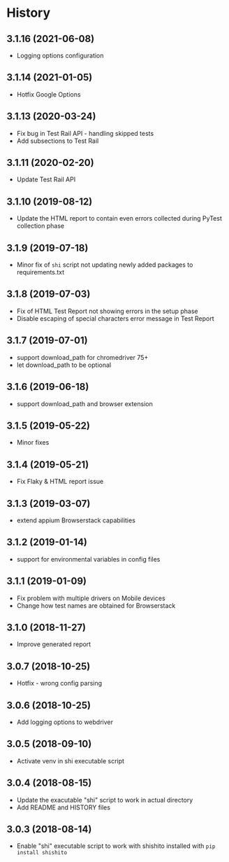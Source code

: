 # History
## 3.1.16 (2021-06-08)
* Logging options configuration

## 3.1.14 (2021-01-05)
* Hotfix Google Options

## 3.1.13 (2020-03-24)
* Fix bug in Test Rail API - handling skipped tests
* Add subsections to Test Rail

## 3.1.11 (2020-02-20)
* Update Test Rail API

## 3.1.10 (2019-08-12)
* Update the HTML report to contain even errors collected during PyTest collection phase

## 3.1.9 (2019-07-18)
* Minor fix of `shi` script not updating newly added packages to requirements.txt

## 3.1.8 (2019-07-03)
* Fix of HTML Test Report not showing errors in the setup phase
* Disable escaping of special characters error message in Test Report

## 3.1.7 (2019-07-01)
* support download_path for chromedriver 75+
* let download_path to be optional

## 3.1.6 (2019-06-18)
* support download_path and browser extension

## 3.1.5 (2019-05-22)
* Minor fixes

## 3.1.4 (2019-05-21)
* Fix Flaky & HTML report issue

## 3.1.3 (2019-03-07)
* extend appium Browserstack capabilities 

## 3.1.2 (2019-01-14)
* support for environmental variables in config files

## 3.1.1 (2019-01-09)
* Fix problem with multiple drivers on Mobile devices
* Change how test names are obtained for Browserstack

## 3.1.0 (2018-11-27)
* Improve generated report

## 3.0.7 (2018-10-25)
* Hotfix - wrong config parsing

## 3.0.6 (2018-10-25)
* Add logging options to webdriver

## 3.0.5 (2018-09-10)
* Activate venv in shi executable script

## 3.0.4 (2018-08-15)
* Update the exacutable "shi" script to work in actual directory
* Add README and HISTORY files

## 3.0.3 (2018-08-14)
* Enable "shi" executable script to work with shishito installed with `pip install shishito`
